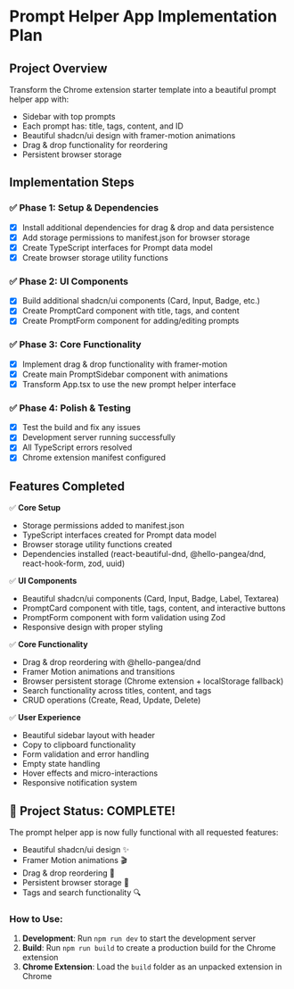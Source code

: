 # Prompt Helper App Implementation Plan

## Project Overview
Transform the Chrome extension starter template into a beautiful prompt helper app with:
- Sidebar with top prompts
- Each prompt has: title, tags, content, and ID
- Beautiful shadcn/ui design with framer-motion animations
- Drag & drop functionality for reordering
- Persistent browser storage

## Implementation Steps

### ✅ Phase 1: Setup & Dependencies
- [x] Install additional dependencies for drag & drop and data persistence
- [x] Add storage permissions to manifest.json for browser storage  
- [x] Create TypeScript interfaces for Prompt data model
- [x] Create browser storage utility functions

### ✅ Phase 2: UI Components
- [x] Build additional shadcn/ui components (Card, Input, Badge, etc.)
- [x] Create PromptCard component with title, tags, and content
- [x] Create PromptForm component for adding/editing prompts

### ✅ Phase 3: Core Functionality
- [x] Implement drag & drop functionality with framer-motion
- [x] Create main PromptSidebar component with animations
- [x] Transform App.tsx to use the new prompt helper interface

### ✅ Phase 4: Polish & Testing
- [x] Test the build and fix any issues
- [x] Development server running successfully
- [x] All TypeScript errors resolved
- [x] Chrome extension manifest configured

## Features Completed
✅ **Core Setup**
- Storage permissions added to manifest.json
- TypeScript interfaces created for Prompt data model  
- Browser storage utility functions created
- Dependencies installed (react-beautiful-dnd, @hello-pangea/dnd, react-hook-form, zod, uuid)

✅ **UI Components**
- Beautiful shadcn/ui components (Card, Input, Badge, Label, Textarea)
- PromptCard component with title, tags, content, and interactive buttons
- PromptForm component with form validation using Zod
- Responsive design with proper styling

✅ **Core Functionality**
- Drag & drop reordering with @hello-pangea/dnd
- Framer Motion animations and transitions
- Browser persistent storage (Chrome extension + localStorage fallback)
- Search functionality across titles, content, and tags
- CRUD operations (Create, Read, Update, Delete)

✅ **User Experience**
- Beautiful sidebar layout with header
- Copy to clipboard functionality
- Form validation and error handling
- Empty state handling
- Hover effects and micro-interactions
- Responsive notification system

## 🎉 Project Status: COMPLETE!

The prompt helper app is now fully functional with all requested features:
- Beautiful shadcn/ui design ✨
- Framer Motion animations 🎬
- Drag & drop reordering 🔄
- Persistent browser storage 💾
- Tags and search functionality 🔍

### How to Use:
1. **Development**: Run `npm run dev` to start the development server
2. **Build**: Run `npm run build` to create a production build for the Chrome extension
3. **Chrome Extension**: Load the `build` folder as an unpacked extension in Chrome